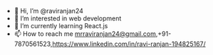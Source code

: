 - 👋 Hi, I’m @raviranjan24
- 👀 I’m interested in web development
- 🌱 I’m currently learning React.js
- 📫 How to reach me mrraviranjan24@gmail.com,+91-7870561523,https://www.linkedin.com/in/ravi-ranjan-194825167/

<!---
raviranjan24/raviranjan24 is a ✨ special ✨ repository because its `README.md` (this file) appears on your GitHub profile.
You can click the Preview link to take a look at your changes.
--->
